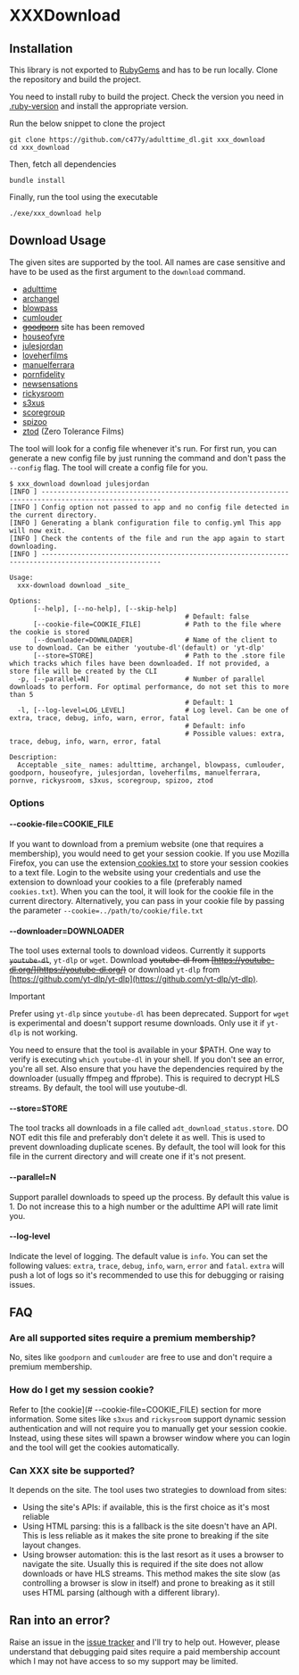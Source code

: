 # XXXDownload

## Installation

This library is not exported to [RubyGems](https://rubygems.org) and has to be
run locally. Clone the repository and build the project.

You need to install ruby to build the project. Check the version you need in
[.ruby-version](.ruby-version) and install the appropriate version.

Run the below snippet to clone the project

```shell
git clone https://github.com/c477y/adulttime_dl.git xxx_download
cd xxx_download
```

Then, fetch all dependencies

```shell
bundle install
```

Finally, run the tool using the executable

```shell
./exe/xxx_download help
```

## Download Usage

The given sites are supported by the tool. All names are case sensitive and have
to be used as the first argument to the `download` command.

* [adulttime](https://members.adulttime.com)
* [archangel](https://www.archangelvideo.com/)
* [blowpass](https://www.blowpass.com/en)
* [cumlouder](https://www.cumlouder.com/)
* ~~[goodporn](https://goodporn.to/)~~ site has been removed
* [houseofyre](https://houseofyre.com/)
* [julesjordan](https://www.julesjordan.com/trial/)
* [loveherfilms](https://www.loveherfilms.com/tour/)
* [manuelferrara](https://manuelferrara.com/trial/)
* [pornfidelity](https://www.pornfidelity.com/)
* [newsensations](https://www.newsensations.com/)
* [rickysroom](https://rickysroom.com/)
* [s3xus](https://s3xus.com/)
* [scoregroup](https://score-group.com/)
* [spizoo](https://www.spizoo.com/)
* [ztod](https://www.zerotolerancefilms.com/en) (Zero Tolerance Films)

The tool will look for a config file whenever it's run. For first run, you can
generate a new config file by just running the command and don't pass the
`--config` flag. The tool will create a config file for you.

```shell
$ xxx_download download julesjordan
[INFO ] ----------------------------------------------------------------------------------------------------
[INFO ] Config option not passed to app and no config file detected in the current directory.
[INFO ] Generating a blank configuration file to config.yml This app will now exit.
[INFO ] Check the contents of the file and run the app again to start downloading.
[INFO ] ----------------------------------------------------------------------------------------------------
```

```shell
Usage:
  xxx-download download _site_

Options:
      [--help], [--no-help], [--skip-help]
                                            # Default: false
      [--cookie-file=COOKIE_FILE]           # Path to the file where the cookie is stored
      [--downloader=DOWNLOADER]             # Name of the client to use to download. Can be either 'youtube-dl'(default) or 'yt-dlp'
      [--store=STORE]                       # Path to the .store file which tracks which files have been downloaded. If not provided, a store file will be created by the CLI
  -p, [--parallel=N]                        # Number of parallel downloads to perform. For optimal performance, do not set this to more than 5
                                            # Default: 1
  -l, [--log-level=LOG_LEVEL]               # Log level. Can be one of extra, trace, debug, info, warn, error, fatal
                                            # Default: info
                                            # Possible values: extra, trace, debug, info, warn, error, fatal

Description:
  Acceptable _site_ names: adulttime, archangel, blowpass, cumlouder, goodporn, houseofyre, julesjordan, loveherfilms, manuelferrara, pornve, rickysroom, s3xus, scoregroup, spizoo, ztod
```

### Options

#### --cookie-file=COOKIE_FILE

If you want to download from a premium website (one that requires a membership),
you would need to get your session cookie. If you use Mozilla Firefox, you can
use the extension[
cookies.txt](https://addons.mozilla.org/en-US/firefox/addon/cookies-txt/) to
store your session cookies to a text file. Login to the website using your
credentials and use the extension to download your cookies to a file (preferably
named `cookies.txt`). When you can the tool, it will look for the cookie file in
the current directory. Alternatively, you can pass in your cookie file by
passing the parameter `--cookie=../path/to/cookie/file.txt`

#### --downloader=DOWNLOADER

The tool uses external tools to download videos. Currently it supports
~~`youtube-dl`~~, `yt-dlp` or `wget`. Download ~~youtube-dl from
[https://youtube-dl.org/](https://youtube-dl.org/)~~ or download `yt-dlp` from
[https://github.com/yt-dlp/yt-dlp](https://github.com/yt-dlp/yt-dlp).

> [!IMPORTANT]
> Prefer using `yt-dlp` since `youtube-dl` has been deprecated.
> Support for `wget` is experimental and doesn't support resume downloads. Only
> use it if `yt-dlp` is not working.

You need to ensure that the tool is available in your $PATH. One way to verify
is executing `which youtube-dl` in your shell. If you don't see an error, you're
all set. Also ensure that you have the dependencies required by the downloader
(usually ffmpeg and ffprobe). This is required to decrypt HLS streams. By
default, the tool will use youtube-dl.

#### --store=STORE

The tool tracks all downloads in a file called `adt_download_status.store`. DO
NOT edit this file and preferably don't delete it as well. This is used to
prevent downloading duplicate scenes. By default, the tool will look for this
file in the current directory and will create one if it's not present.

#### --parallel=N

Support parallel downloads to speed up the process. By default this value is 1.
Do not increase this to a high number or the adulttime API will rate limit you.

#### --log-level

Indicate the level of logging. The default value is `info`. You can set the
following values: `extra`, `trace`, `debug`, `info`, `warn`, `error` and
`fatal`. `extra` will push a lot of logs so it's recommended to use this for
debugging or raising issues.

## FAQ

### Are all supported sites require a premium membership?

No, sites like `goodporn` and `cumlouder` are free to use and don't require a
premium membership.

### How do I get my session cookie?

Refer to [the cookie](# --cookie-file=COOKIE_FILE) section for more information.
Some sites like `s3xus` and `rickysroom` support dynamic session authentication
and will not require you to manually get your session cookie. Instead, using
these sites will spawn a browser window where you can login and the tool will
get the cookies automatically.

### Can XXX site be supported?

It depends on the site. The tool uses two strategies to download from sites:

* Using the site's APIs: if available, this is the first choice as it's most
  reliable
* Using HTML parsing: this is a fallback is the site doesn't have an API. This
  is less reliable as it makes the site prone to breaking if the site layout
  changes.
* Using browser automation: this is the last resort as it uses a browser to
  navigate the site. Usually this is required if the site does not allow
  downloads or have HLS streams. This method makes the site slow (as controlling
  a browser is slow in itself) and prone to breaking as it still uses HTML
  parsing (although with a different library).

## Ran into an error?

Raise an issue in the [issue
tracker](https://github.com/c477y/adulttime_dl/issues) and I'll try to help out.
However, please understand that debugging paid sites require a paid membership
account which I may not have access to so my support may be limited.
